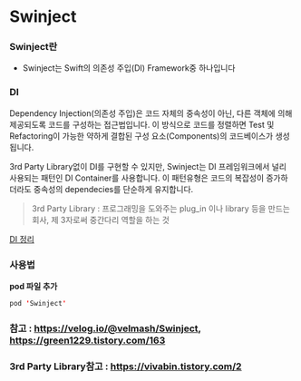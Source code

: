 # Swinject

### Swinject란

* Swinject는 Swift의 의존성 주입(DI) Framework중 하나입니다

### DI

Dependency Injection(의존성 주입)은 코드 자체의 중속성이 아닌, 다른 객체에 의해 제공되도록 코드를 구성하는 접근법입니다. 이 방식으로 코드를 정렬하면 Test 및 Refactoring이 가능한 약하게 결합된 구성 요소(Components)의 코드베이스가 생성됩니다.

3rd Party Library없이 DI를 구현할 수 있지만, Swinject는 DI 프레임워크에서 널리 사용되는 패턴인 DI Container를 사용합니다. 이 패턴유형은 코드의 복잡성이 증가하더라도 중속성의 dependecies를 단순하게 유지합니다.

> 3rd Party Library : 프로그래밍을 도와주는 plug_in 이나 library 등을 만드는 회사, 제 3자로써 중간다리 역할을 하는 것

<a href="https://github.com/kimsh153/TIL/blob/master/Swift/DI.md" target="_blank">DI 정리</a>

### 사용법

**pod 파일 추가**
```swift
pod 'Swinject'
```


### 참고 : https://velog.io/@velmash/Swinject, https://green1229.tistory.com/163
### 3rd Party Library참고 : https://vivabin.tistory.com/2
